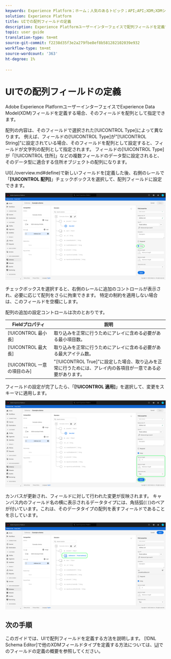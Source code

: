 ```yaml
---
keywords: Experience Platform；ホーム；人気のあるトピック；API;API;XDM;XDMシステム；エクスペリエンスデータモデル；データモデル；ui；ワークスペース；配列；フィールド；
solution: Experience Platform
title: UIでの配列フィールドの定義
description: Experience Platformユーザーインターフェイスで配列フィールドを定義する方法を説明します。
topic: user guide
translation-type: tm+mt
source-git-commit: f2238d35f3e2a279fbe8ef8b581282102039e932
workflow-type: tm+mt
source-wordcount: '363'
ht-degree: 1%

---
```



# UIでの配列フィールドの定義

Adobe Experience PlatformユーザーインターフェイスでExperience Data Model(XDM)フィールドを定義する場合、そのフィールドを配列として指定できます。

配列の内容は、そのフィールドで選択された[!UICONTROL Type]によって異なります。 例えば、フィールドの[!UICONTROL Type]が&quot;[!UICONTROL String]&quot;に設定されている場合、そのフィールドを配列として設定すると、フィールドが文字列の配列として指定されます。 フィールドの[!UICONTROL Type]が「[!UICONTROL 住所]」などの複数フィールドのデータ型に設定されると、そのデータ型に適合する住所オブジェクトの配列になります。

UI](./overview.md#define)で新しいフィールドを[定義した後、右側のレールで「**[!UICONTROL 配列]**」チェックボックスを選択して、配列フィールドに設定できます。

![](../../images/ui/fields/special/array.png)

チェックボックスを選択すると、右側のレールに追加のコントロールが表示され、必要に応じて配列をさらに拘束できます。 特定の制約を適用しない場合は、このフィールドを空欄にします。

配列の追加の設定コントロールは次のとおりです。

| Fieldプロパティ | 説明 |
| --- | --- |
| [!UICONTROL 最小長] | 取り込みを正常に行うためにアレイに含める必要がある最小項目数。 |
| [!UICONTROL 最大長] | 取り込みを正常に行うためにアレイに含める必要がある最大アイテム数。 |
| [!UICONTROL 一意の項目のみ] | &quot;[!UICONTROL True]&quot;に設定した場合、取り込みを正常に行うためには、アレイ内の各項目が一意である必要があります。 |

フィールドの設定が完了したら、「**[!UICONTROL 適用]**」を選択して、変更をスキーマに適用します。

![](../../images/ui/fields/special/array-config.png)

カンバスが更新され、フィールドに対して行われた変更が反映されます。 キャンバス内のフィールド名の横に表示されるデータタイプには、角括弧(`[]`)のペアが付いています。これは、そのデータタイプの配列を表すフィールドであることを示しています。

![](../../images/ui/fields/special/array-applied.png)

## 次の手順

このガイドでは、UIで配列フィールドを定義する方法を説明します。 [!DNL Schema Editor]で他のXDMフィールドタイプを定義する方法については、[UI](./overview.md#special)でのフィールドの定義の概要を参照してください。